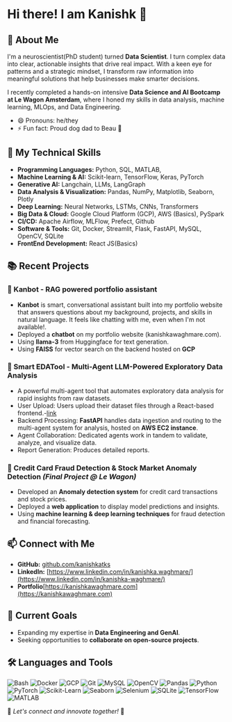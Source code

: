# Hi there! I am Kanishk 👋

## 🚀 About Me
I'm a neuroscientist(PhD student) turned **Data Scientist**. I turn complex data into clear, actionable insights that drive real impact. With a keen eye for patterns and a strategic mindset, I transform raw information into meaningful solutions that help businesses make smarter decisions.

I recently completed a hands-on intensive **Data Science and AI Bootcamp at Le Wagon Amsterdam**, where I honed my skills in data analysis, machine learning, MLOps, and Data Engineering. 
- 😄 Pronouns: he/they
- ⚡ Fun fact: Proud dog dad to Beau 🐶

## 🔬 My Technical Skills
- **Programming Languages:** Python, SQL, MATLAB, 
- **Machine Learning & AI:** Scikit-learn, TensorFlow, Keras, PyTorch
- **Generative AI:** Langchain, LLMs, LangGraph
- **Data Analysis & Visualization:** Pandas, NumPy, Matplotlib, Seaborn, Plotly
- **Deep Learning:** Neural Networks, LSTMs, CNNs, Transformers
- **Big Data & Cloud:** Google Cloud Platform (GCP), AWS (Basics), PySpark
- **CI/CD:** Apache Airflow, MLFlow, Prefect, Github  
- **Software & Tools:** Git, Docker, Streamlit, Flask, FastAPI, MySQL, OpenCV, SQLite
- **FrontEnd Development:** React JS(Basics)

## 📚 Recent Projects
### 🔹 Kanbot - RAG powered portfolio assistant
- **Kanbot** is  smart, conversational assistant built into my portfolio website that answers questions about my background, projects, and skills in natural language. It feels like chatting with me, even when I'm not available!.
- Deployed a **chatbot** on my portfolio website (kanishkawaghmare.com).
- Using **llama-3**  from Huggingface for text generation.
- Using **FAISS** for vector search on the backend hosted on **GCP**

  
### 🔹 Smart EDATool - Multi-Agent LLM-Powered Exploratory Data Analysis
- A powerful multi-agent tool that automates exploratory data analysis for rapid insights from raw datasets.
- User Upload: Users upload their dataset files through a React-based frontend.-[link](https://kanishkawaghmare.com/edatool)
- Backend Processing: **FastAPI** handles data ingestion and routing to the multi-agent system for analysis, hosted on **AWS EC2 instance**.
- Agent Collaboration: Dedicated agents work in tandem to validate, analyze, and visualize data.
- Report Generation: Produces detailed reports.


### 🔹 Credit Card Fraud Detection & Stock Market Anomaly Detection *(Final Project @ Le Wagon)*
- Developed an **Anomaly detection system** for credit card transactions and stock prices.
- Deployed a **web application** to display model predictions and insights.
- Using **machine learning & deep learning techniques** for fraud detection and financial forecasting.



## 📫 Connect with Me
- **GitHub:** [github.com/kanishkatks](https://github.com/kanishkatks)
- **LinkedIn:** [https://www.linkedin.com/in/kanishka.waghmare/](https://www.linkedin.com/in/kanishka-waghmare/)
- **Portfolio**[https://kanishkawaghmare.com](https://kanishkawaghmare.com)

## 🎯 Current Goals
- Expanding my expertise in **Data Engineering and GenAI**.
- Seeking opportunities to **collaborate on open-source projects**.


## 🛠️ Languages and Tools

![Bash](https://img.shields.io/badge/-Bash-4EAA25?style=flat&logo=GNU-Bash&logoColor=white)
![Docker](https://img.shields.io/badge/-Docker-2496ED?style=flat&logo=Docker&logoColor=white)
![GCP](https://img.shields.io/badge/-GCP-4285F4?style=flat&logo=Google-Cloud&logoColor=white)
![Git](https://img.shields.io/badge/-Git-F05032?style=flat&logo=Git&logoColor=white)
![MySQL](https://img.shields.io/badge/-MySQL-4479A1?style=flat&logo=MySQL&logoColor=white)
![OpenCV](https://img.shields.io/badge/-OpenCV-5C3EE8?style=flat&logo=OpenCV&logoColor=white)
![Pandas](https://img.shields.io/badge/-Pandas-150458?style=flat&logo=Pandas&logoColor=white)
![Python](https://img.shields.io/badge/-Python-3776AB?style=flat&logo=Python&logoColor=white)
![PyTorch](https://img.shields.io/badge/-PyTorch-EE4C2C?style=flat&logo=PyTorch&logoColor=white)
![Scikit-Learn](https://img.shields.io/badge/-Scikit_Learn-F7931E?style=flat&logo=Scikit-learn&logoColor=white)
![Seaborn](https://img.shields.io/badge/-Seaborn-009688?style=flat&logo=Seaborn&logoColor=white)
![Selenium](https://img.shields.io/badge/-Selenium-43B02A?style=flat&logo=Selenium&logoColor=white)
![SQLite](https://img.shields.io/badge/-SQLite-003B57?style=flat&logo=SQLite&logoColor=white)
![TensorFlow](https://img.shields.io/badge/-TensorFlow-FF6F00?style=flat&logo=TensorFlow&logoColor=white)
![MATLAB](https://img.shields.io/badge/-MATLAB-0076A8?style=flat&logo=Mathworks&logoColor=white)

📌 *Let's connect and innovate together!* 🚀

<!--
**kanishkatks/kanishkatks** is a ✨ _special_ ✨ repository because its `README.md` (this file) appears on your GitHub profile.

Here are some ideas to get you started:

- 🔭 I’m currently working on ...
- 🌱 I’m currently learning ...
- 👯 I’m looking to collaborate on ...
- 🤔 I’m looking for help with ...
- 💬 Ask me about ...
- 📫 How to reach me: ...
- 😄 Pronouns: ...
- ⚡ Fun fact: ...
-->
